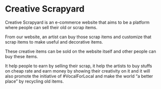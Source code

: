 # Creative Scrapyard

Creative Scrapyard is an e-commerce website that aims to be a platform where people can sell their old or scrap items.

From our website, an artist can buy those scrap items and customize that scrap items to make useful and decorative items.

These creative items can be sold on the website itself and other people can buy these items.

It help people to earn by selling their scrap, it help the artists to buy stuffs on cheap rate and earn money by showing their creativity on it and it will also promote the initiative of #VocalForLocal and make the world “a better place” by recycling old items.
